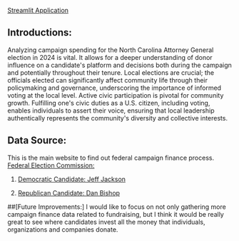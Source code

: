 [Streamlit Application](https://ncga24.streamlit.app/)


<h2 style="font-size:1.5em;">Introductions:</h2>

Analyzing campaign spending for the North Carolina Attorney General election in 2024 is vital. It allows for a deeper understanding of donor influence on a candidate's platform and decisions both during the campaign and potentially throughout their tenure. Local elections are crucial; the officials elected can significantly affect community life through their policymaking and governance, underscoring the importance of informed voting at the local level. Active civic participation is pivotal for community growth. Fulfilling one's civic duties as a U.S. citizen, including voting, enables individuals to assert their voice, ensuring that local leadership authentically represents the community's diversity and collective interests.

<h2 style="font-size:1.5em;">Data Source:</h2>

This is the main website to find out federal campaign finance process.
[Federal Election Commission:](https://www.fec.gov/)

1. [Democratic Candidate: Jeff Jackson](https://www.fec.gov/data/receipts/?data_type=processed&committee_id=C00767400&two_year_transaction_period=2018&two_year_transaction_period=2020&two_year_transaction_period=2022&two_year_transaction_period=2024)

3. [Republican Candidate: Dan Bishop](https://www.fec.gov/data/receipts/?data_type=processed&committee_id=C00699660&two_year_transaction_period=2018&two_year_transaction_period=2020&two_year_transaction_period=2022&two_year_transaction_period=2024)

##[Future Improvements:]
I would like to focus on not only gathering more campaign finance data related to fundraising, but I think it would be really great to see where candidates invest all the money that individuals, organizations and companies donate. 
